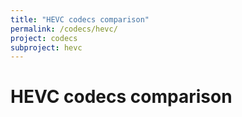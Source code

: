 ```yaml
---
title: "HEVC codecs comparison"
permalink: /codecs/hevc/
project: codecs
subproject: hevc
---
```

# HEVC codecs comparison